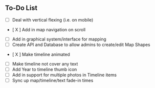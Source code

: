## To-Do List
- [ ] Deal with vertical flexing (i.e. on mobile)
- [ X ] Add in map navigation on scroll
- [ ] Add in graphical system/interface for mapping
- [ ] Create API and Database to allow admins to create/edit Map Shapes
- [ X ] Make timeline animated
- [ ] Make timeline not cover any text
- [ ] Add Year to timeline thumb icon
- [ ] Add in support for multiple photos in Timeline items
- [ ] Sync up map/timeline/text fade-in times
